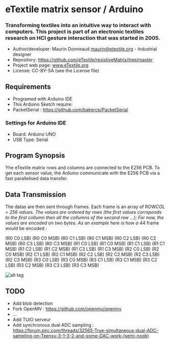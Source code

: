 # eTextile matrix sensor / Arduino

### Transforming textiles into an intuitive way to interact with computers. This project is part of an electronic textiles research on HCI gesture interaction that was started in 2005.

- Author/developer: Maurin Donneaud <maurin@etextile.org> - Industrial designer
- Repository: https://github.com/eTextile/resistiveMatrix/tree/master
- Project web page: www.eTextile.org
- License: CC-BY-SA (see the License file)

## Requirements
- Programed with Arduino IDE
- This Arduino Sketch require:
 - PacketSerial : https://github.com/bakercp/PacketSerial

### Settings for Arduino IDE
- Board:           Arduino UNO
- USB Type:        Serial
 
## Program Synopsis
Yhe eTextile matrix rows and columns are connected to the E256 PCB.
To get each sensor value, the Arduino communicate with the E256 PCB via a fast  parallelised data transfer.

## Data Transmission
The datas are then sent through frames.
Each frame is an array of ROW*COL = 256 values. 
The values are ordered by rows (the first values corrsponds to the first collumn then all the collumns of the second row ...);
For now, the values are encoded on two bytes.
As an example here is how a 4*4 frame would be encoded : 

(R0 C0 LSB) (R0 C0 MSB) (R0 C1 LSB) (R0 C1 MSB) (R0 C2 LSB) (R0 C2 MSB) (R0 C3 LSB) (R0 C3 MSB)
(R1 C0 LSB) (R1 C0 MSB) (R1 C1 LSB) (R1 C1 MSB) (R1 C2 LSB) (R1 C2 MSB) (R1 C3 LSB) (R1 C3 MSB)
(R2 C0 LSB) (R2 C0 MSB) (R2 C1 LSB) (R2 C1 MSB) (R2 C2 LSB) (R2 C2 MSB) (R2 C3 LSB) (R2 C3 MSB)
(R3 C0 LSB) (R3 C0 MSB) (R3 C1 LSB) (R3 C1 MSB) (R3 C2 LSB) (R3 C2 MSB) (R3 C3 LSB) (R3 C3 MSB)

![alt tag](http://etextile-summercamp.org/swatch-exchange/wp-content/uploads/2015/05/Matrix_011.png)

## TODO
- Add blob detection
 - Fork OpenMV : https://github.com/openmv/openmv
 - ...
- Add TUIO serveur
- Add synchronous dual ADC sampling : https://forum.pjrc.com/threads/32565-True-simultaneous-dual-ADC-sampling-on-Teensy-3-1-3-2-and-some-DAC-work-(semi-noob)

